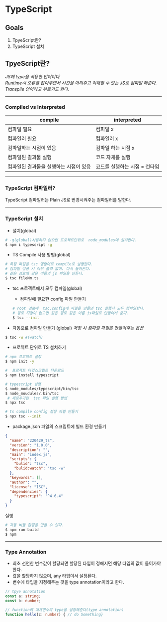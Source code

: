 # TypeScript

## Goals

1. TpyeScript란?
2. TypeScript 설치

## TpyeScript란?

_JS에 type을 적용한 언어이다._  
_Runtime시 오류를 잡아주면서 시간을 아껴주고 이해할 수 있는 JS로 컴파일 해준다._  
_Transpile 언어라고 부르기도 한다._

---

### Compiled vs Interpreted

| compile                                | interpreted                   |
| -------------------------------------- | ----------------------------- |
| 컴파일 필요                            | 컴피알 x                      |
| 컴파일러 필요                          | 컴파일러 x                    |
| 컴파일하는 시점이 있음                 | 컴파일 하는 시점 x            |
| 컴파일된 결과물 실행                   | 코드 자체를 실행              |
| 컴파일된 결과물을 실행하는 시점이 있음 | 코드를 실행하는 시점 = 런타임 |

---

### TypeScript 컴파일러?

TypeScript 컴파일러는 Plain JS로 변경시켜주는 컴파일러를 말한다.

---

### TypeScript 설치

- 설치(global)

```bash
# -g(global)사용하지 않으면 프로젝트단위로  node_modules에 설치한다.
$ npm i typescript -g
```

- TS Compile 사용 방법(global)

```bash
# 특정 파일을 tsc 명령어로 compile로 실행한다.
# 컴파일 성공 시 아무 출력 없이. 다시 돌아온다.
# 같은 경로에 같은 이름의 js 파일을 만든다.
$ tsc fileNm.ts
```

- tsc 프로젝트에서 모두 컴파일(global)

  - 컴파일에 필요한 config 파일 만들기

  ```bash
  # root 경로에  tsc.config에 파일을 만들면 tsc 실행시 모두 컴파일한다.
  # 경로 지정이 없으면 같은 경로 같은 이름 js파일로 만들어서 준다.
  $ tsc --init
  ```

- 자동으로 컴파일 만들기 (global)
  _저장 시 컴파일 파일은 만들어주는 옵션_

```bash
$ tsc -w #(watch)
```

- 프로젝트 단위로 TS 설치하기

```bash
# npm 프로젝트 설정
$ npm init -y
```

```bash
#  프로젝트 타입스크립트 다운로드
$ npm install typescript
```

```bash
# typescript 실행
$ node_modules/typescript/bin/tsc
$ node_moudules/.bin/tsc
 # 새로추가된  tsc 파일 실행 방법
$ npx tsc
```

```bash
# ts compile config 설정 파일 만들기
$ npx tsc --init
```

- package.json 파일의 스크립트에 빌드 환경 만들기

```json
{
  "name": "220429_ts",
  "version": "1.0.0",
  "description": "",
  "main": "index.js",
  "scripts": {
    "bulid": "tsc",
    "bulid:watch": "tsc -w"
  },
  "keywords": [],
  "author": "",
  "license": "ISC",
  "dependencies": {
    "typescript": "^4.6.4"
  }
}
```

실행

```bash
# 자동 비들 환경을 만들 수 있다.
$ npm run build
$ npm
```

---

### Type Annotation

- 최초 선언한 변수값이 할당되면 할당된 타입이 정해지면 해당 타입의 값이 들어가야한다.
- 값을 할당하지 않으며, any 타입이서 설정된다.
- 변수에 타입을 지정해주는 것을 type annotation이라고 한다.

```ts
// tpye annotation
const a: string;
const b: number;

// function에 매개변수의 type을 설정해준다(type annotation)
function hello(c: number) { // do Something}
```
